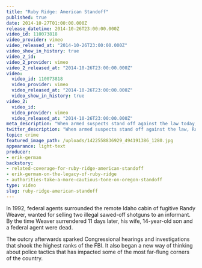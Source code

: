 ```yaml
---
title: "Ruby Ridge: American Standoff"
published: true
date: 2014-10-27T01:00:00.000Z
release_datetime: 2014-10-26T23:00:00.000Z
video_id: 110073818
video_provider: vimeo
video_released_at: "2014-10-26T23:00:00.000Z"
video_show_in_history: true
video_2_id:
video_2_provider: vimeo
video_2_released_at: "2014-10-26T23:00:00.000Z"
video:
  video_id: 110073818
  video_provider: vimeo
  video_released_at: "2014-10-26T23:00:00.000Z"
  video_show_in_history: true
video_2:
  video_id:
  video_provider: vimeo
  video_released_at: "2014-10-26T23:00:00.000Z"
meta_description: "When armed suspects stand off against the law today, one event continues to cast a shadow on both sides of the police line: the 1992 siege at Ruby Ridge. "
twitter_description: "When armed suspects stand off against the law, Ruby Ridge still casts its shadow over both sides: "
topic: crime
featured_image_path: /uploads/1422558836929_494191386_1280.jpg
appearance: light-text
producer:
- erik-german
backstory:
- related-coverage-for-ruby-ridge-american-standoff
- erik-german-on-the-legacy-of-ruby-ridge
- authorities-take-a-more-cautious-tone-on-oregon-standoff
type: video
slug: ruby-ridge-american-standoff
---
```


In 1992, federal agents surrounded the remote Idaho cabin of fugitive Randy Weaver, wanted for selling two illegal sawed-off shotguns to an informant. By the time Weaver surrendered 11 days later, his wife, 14-year-old son and a federal agent were dead.

The outcry afterwards sparked Congressional hearings and investigations that shook the highest ranks of the FBI. It also began a new way of thinking about police tactics that has impacted some of the most far-flung corners of the country.


